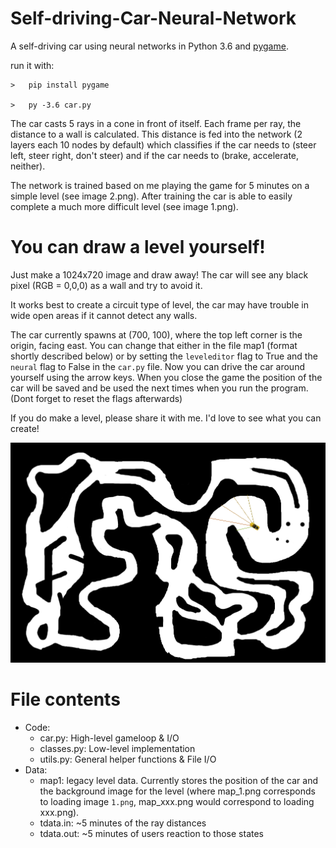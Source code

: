 # Self-driving-Car-Neural-Network

A self-driving car using neural networks in Python 3.6 and [pygame](https://www.pygame.org).

run it with:
```
>   pip install pygame

>   py -3.6 car.py
```

The car casts 5 rays in a cone in front of itself.
Each frame per ray, the distance to a wall is calculated.
This distance is fed into the network (2 layers each 10 nodes by default) which classifies if the car needs to (steer left, steer right, don't steer) and if the car needs to (brake, accelerate, neither).

The network is trained based on me playing the game for 5 minutes on a simple level (see image 2.png).
After training the car is able to easily complete a much more difficult level (see image 1.png).


# You can draw a level yourself!

Just make a 1024x720 image and draw away! The car will see any black pixel (RGB = 0,0,0) as a wall and try to avoid it.

It works best to create a circuit type of level, the car may have trouble in wide open areas if it cannot detect any walls.

The car currently spawns at (700, 100), where the top left corner is the origin, facing east. You can change that either in the file map1 (format shortly described below) or by setting the `leveleditor` flag to True and the `neural` flag to False in the `car.py` file. Now you can drive the car around yourself using the arrow keys. When you close the game the position of the car will be saved and be used the next times when you run the program. (Dont forget to reset the flags afterwards)

If you do make a level, please share it with me. I'd love to see what you can create!

![Image of the selfdriving car in a level](https://github.com/Niels-van-den-Hork/Self-driving-Car-Neural-Network/blob/master/example.png "Image of the selfdriving car in a level")

# File contents
* Code:
  * car.py: High-level gameloop & I/O
  * classes.py: Low-level implementation
  * utils.py: General helper functions & File I/O
* Data:
  * map1: legacy level data. Currently stores the position of the car and the background image for the level (where map_1.png corresponds to loading image `1.png`, map_xxx.png would correspond to loading xxx.png). 
  * tdata.in: ~5 minutes of the ray distances
  * tdata.out: ~5 minutes of users reaction to those states
    
    
  

